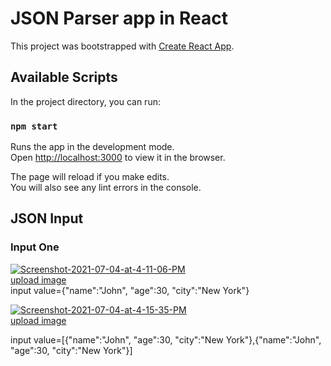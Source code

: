 # JSON Parser app in React

This project was bootstrapped with [Create React App](https://github.com/facebook/create-react-app).

## Available Scripts

In the project directory, you can run:

### `npm start`

Runs the app in the development mode.\
Open [http://localhost:3000](http://localhost:3000) to view it in the browser.

The page will reload if you make edits.\
You will also see any lint errors in the console.

## JSON Input

### Input One
<a href="https://ibb.co/F6ZY38m"><img src="https://i.ibb.co/K64shVb/Screenshot-2021-07-04-at-4-11-06-PM.png" alt="Screenshot-2021-07-04-at-4-11-06-PM" border="0"></a><br /><a target='_blank' href='https://imgbb.com/'>upload image</a><br />
input value={"name":"John", "age":30, "city":"New York"}



<a href="https://ibb.co/Xk3NXvp"><img src="https://i.ibb.co/VpQrVPD/Screenshot-2021-07-04-at-4-15-35-PM.png" alt="Screenshot-2021-07-04-at-4-15-35-PM" border="0"></a><br /><a target='_blank' href='https://imgbb.com/'>upload image</a><br />

input value=[{"name":"John", "age":30, "city":"New York"},{"name":"John", "age":30, "city":"New York"}]



